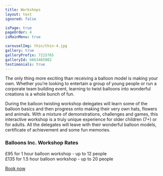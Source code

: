 ```yaml
---
title: Workshops
layout: text
ignored: false

isPage: true
pageOrder: 4
isMainMenu: true

carouselImg: thin/thin-4.jpg
gallery: true
galleryPrefix: 7215765
galleryId: 6663465802
testimonials: true
---
```

The only thing more exciting than receiving a balloon model is making your own. Whether you’re looking to entertain a group of young people or run a corporate team building event, learning to twist balloons into wonderful creations is a whole bunch of fun.

During the balloon twisting workshop delegates will learn some of the balloon basics and then progress onto making their very own hats, flowers and animals. With a mixture of demonstrations, challenges and games, this interactive workshop is a truly unique experience for older children (7+) or for adults. All the delegates will leave with their wonderful balloon models, certificate of achievement and some fun memories.

### Balloons Inc. Workshop Rates

£95 for 1 hour balloon workshop - up to 12 people  
£135 for 1.5 hour balloon workshop - up to 20 people

<a href="contact.html" class="button">Book now</a>